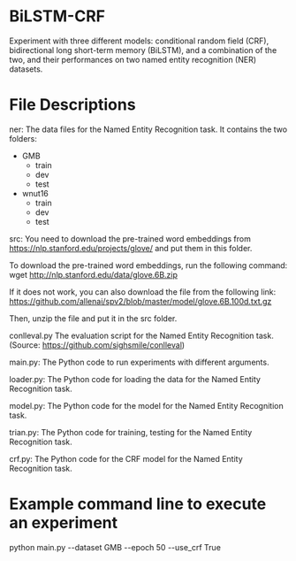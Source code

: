 # BiLSTM-CRF
Experiment with three different models: conditional random field (CRF), bidirectional long short-term memory (BiLSTM), and a combination of the two, and their performances on two named entity recognition (NER) datasets.

# File Descriptions
ner:
  The data files for the Named Entity Recognition task.
  It contains the two folders:
  - GMB
    - train
    - dev
    - test
  - wnut16
    - train
    - dev
    - test

src:
  You need to download the pre-trained word embeddings from
  https://nlp.stanford.edu/projects/glove/
  and put them in this folder.

  To download the pre-trained word embeddings, run the following command:
  wget http://nlp.stanford.edu/data/glove.6B.zip

  If it does not work, you can also download the file from the following link:
  https://github.com/allenai/spv2/blob/master/model/glove.6B.100d.txt.gz
  
  Then, unzip the file and put it in the src folder.
  
conlleval.py
  The evaluation script for the Named Entity Recognition task. (Source: https://github.com/sighsmile/conlleval)

main.py:
  The Python code to run experiments with different arguments.

loader.py:
  The Python code for loading the data for the Named Entity Recognition task.

model.py:
  The Python code for the model for the Named Entity Recognition task.

trian.py:
  The Python code for training, testing for the Named Entity Recognition task.

crf.py:
  The Python code for the CRF model for the Named Entity Recognition task.
  
# Example command line to execute an experiment
python main.py --dataset GMB --epoch 50 --use_crf True

